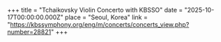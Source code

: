 +++
title = "Tchaikovsky Violin Concerto with KBSSO"
date = "2025-10-17T00:00:00.000Z"
place = "Seoul, Korea"
link = "https://kbssymphony.org/eng/m/concerts/concerts_view.php?number=28821"
+++

